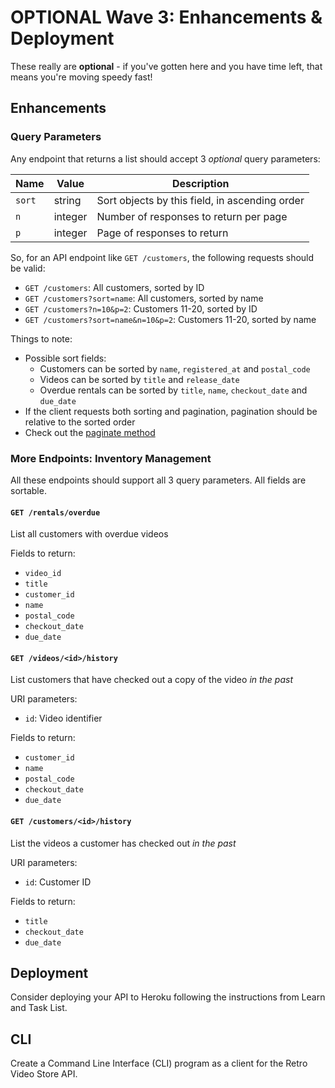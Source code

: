 # OPTIONAL Wave 3: Enhancements & Deployment

These really are **optional** - if you've gotten here and you have time left, that means you're moving speedy fast!

## Enhancements

### Query Parameters
Any endpoint that returns a list should accept 3 _optional_ query parameters:

| Name   | Value   | Description
|--------|---------|------------
| `sort` | string  | Sort objects by this field, in ascending order
| `n`    | integer | Number of responses to return per page
| `p`    | integer | Page of responses to return

So, for an API endpoint like `GET /customers`, the following requests should be valid:
- `GET /customers`: All customers, sorted by ID
- `GET /customers?sort=name`: All customers, sorted by name
- `GET /customers?n=10&p=2`: Customers 11-20, sorted by ID
- `GET /customers?sort=name&n=10&p=2`: Customers 11-20, sorted by name

Things to note:
- Possible sort fields:
  - Customers can be sorted by `name`, `registered_at` and `postal_code`
  - Videos can be sorted by `title` and `release_date`
  - Overdue rentals can be sorted by `title`, `name`, `checkout_date` and `due_date`
- If the client requests both sorting and pagination, pagination should be relative to the sorted order
- Check out the [paginate method](https://flask-sqlalchemy.palletsprojects.com/en/2.x/api/#flask_sqlalchemy.BaseQuery.paginate)

### More Endpoints: Inventory Management
All these endpoints should support all 3 query parameters. All fields are sortable.

#### `GET /rentals/overdue`
List all customers with overdue videos

Fields to return:
- `video_id`
- `title`
- `customer_id`
- `name`
- `postal_code`
- `checkout_date`
- `due_date`


#### `GET /videos/<id>/history`
List customers that have checked out a copy of the video _in the past_

URI parameters:
- `id`: Video identifier

Fields to return:
- `customer_id`
- `name`
- `postal_code`
- `checkout_date`
- `due_date`


#### `GET /customers/<id>/history`
List the videos a customer has checked out _in the past_

URI parameters:
- `id`: Customer ID

Fields to return:
- `title`
- `checkout_date`
- `due_date`

## Deployment

Consider deploying your API to Heroku following the instructions from Learn and Task List.  


## CLI

Create a Command Line Interface (CLI) program as a client for the Retro Video Store API.